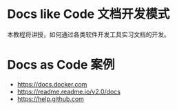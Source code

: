 # Docs like Code 文档开发模式

本教程将讲授，如何通过各类软件开发工具实习文档的开发。

# Docs as Code 案例

- https://docs.docker.com
- https://readme.readme.io/v2.0/docs
- https://help.github.com
